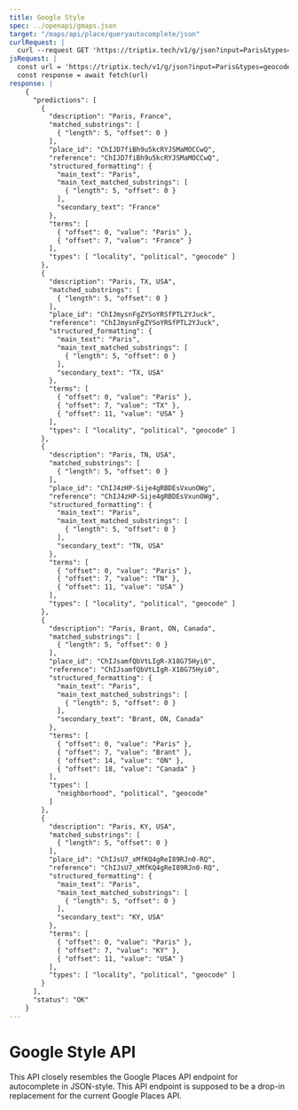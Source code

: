 ```yaml
---
title: Google Style
spec: ../openapi/gmaps.json
target: "/maps/api/place/queryautocomplete/json"
curlRequest: |
  curl --request GET 'https://triptix.tech/v1/g/json?input=Paris&types=geocode&key=YOUR_API_KEY'
jsRequest: |
  const url = 'https://triptix.tech/v1/g/json?input=Paris&types=geocode&key=YOUR_API_KEY'
  const response = await fetch(url)
response: |
    {
      "predictions": [
        {
          "description": "Paris, France",
          "matched_substrings": [
            { "length": 5, "offset": 0 }
          ],
          "place_id": "ChIJD7fiBh9u5kcRYJSMaMOCCwQ",
          "reference": "ChIJD7fiBh9u5kcRYJSMaMOCCwQ",
          "structured_formatting": {
            "main_text": "Paris",
            "main_text_matched_substrings": [
              { "length": 5, "offset": 0 }
            ],
            "secondary_text": "France"
          },
          "terms": [
            { "offset": 0, "value": "Paris" },
            { "offset": 7, "value": "France" }
          ],
          "types": [ "locality", "political", "geocode" ]
        },
        {
          "description": "Paris, TX, USA",
          "matched_substrings": [
            { "length": 5, "offset": 0 }
          ],
          "place_id": "ChIJmysnFgZYSoYRSfPTL2YJuck",
          "reference": "ChIJmysnFgZYSoYRSfPTL2YJuck",
          "structured_formatting": {
            "main_text": "Paris",
            "main_text_matched_substrings": [
              { "length": 5, "offset": 0 }
            ],
            "secondary_text": "TX, USA"
          },
          "terms": [
            { "offset": 0, "value": "Paris" },
            { "offset": 7, "value": "TX" },
            { "offset": 11, "value": "USA" }
          ],
          "types": [ "locality", "political", "geocode" ]
        },
        {
          "description": "Paris, TN, USA",
          "matched_substrings": [
            { "length": 5, "offset": 0 }
          ],
          "place_id": "ChIJ4zHP-Sije4gRBDEsVxunOWg",
          "reference": "ChIJ4zHP-Sije4gRBDEsVxunOWg",
          "structured_formatting": {
            "main_text": "Paris",
            "main_text_matched_substrings": [
              { "length": 5, "offset": 0 }
            ],
            "secondary_text": "TN, USA"
          },
          "terms": [
            { "offset": 0, "value": "Paris" },
            { "offset": 7, "value": "TN" },
            { "offset": 11, "value": "USA" }
          ],
          "types": [ "locality", "political", "geocode" ]
        },
        {
          "description": "Paris, Brant, ON, Canada",
          "matched_substrings": [
            { "length": 5, "offset": 0 }
          ],
          "place_id": "ChIJsamfQbVtLIgR-X18G75Hyi0",
          "reference": "ChIJsamfQbVtLIgR-X18G75Hyi0",
          "structured_formatting": {
            "main_text": "Paris",
            "main_text_matched_substrings": [
              { "length": 5, "offset": 0 }
            ],
            "secondary_text": "Brant, ON, Canada"
          },
          "terms": [
            { "offset": 0, "value": "Paris" },
            { "offset": 7, "value": "Brant" },
            { "offset": 14, "value": "ON" },
            { "offset": 18, "value": "Canada" }
          ],
          "types": [
            "neighborhood", "political", "geocode"
          ]
        },
        {
          "description": "Paris, KY, USA",
          "matched_substrings": [
            { "length": 5, "offset": 0 }
          ],
          "place_id": "ChIJsU7_xMfKQ4gReI89RJn0-RQ",
          "reference": "ChIJsU7_xMfKQ4gReI89RJn0-RQ",
          "structured_formatting": {
            "main_text": "Paris",
            "main_text_matched_substrings": [
              { "length": 5, "offset": 0 }
            ],
            "secondary_text": "KY, USA"
          },
          "terms": [
            { "offset": 0, "value": "Paris" },
            { "offset": 7, "value": "KY" },
            { "offset": 11, "value": "USA" }
          ],
          "types": [ "locality", "political", "geocode" ]
        }
      ],
      "status": "OK"
    }
---
```


# Google Style API

This API closely resembles the Google Places API endpoint for autocomplete in JSON-style.
This API endpoint is supposed to be a drop-in replacement for the current Google Places API.